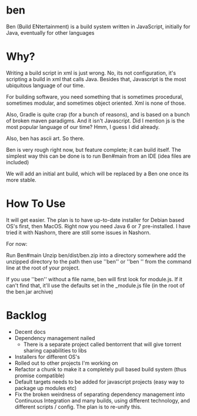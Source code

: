 ben
===

Ben (Build ENtertainment) is a build system written in JavaScript, initially for Java, eventually for other languages

Why?
====

Writing a build script in xml is just wrong.  No, its not configuration, it's scripting a build in xml that calls Java.
Besides that, Javascript is the most ubiquitous language of our time.


For building software, you need something that is sometimes procedural, sometimes modular, and sometimes object oriented.
Xml is none of those.


Also, Gradle is quite crap (for a bunch of reasons), and is based on a bunch of broken maven paradigms.
And it isn't Javascript.  Did I mention js is the most popular language of our time?  Hmm, I guess I did already.


Also, ben has ascii art.  So there.


Ben is very rough right now, but feature complete; it can build itself.
The simplest way this can be done is to run Ben#main from an IDE (idea files are included)

We will add an initial ant build, which will be replaced by a Ben one once its more stable.



How To Use
==========

It will get easier.  The plan is to have up-to-date installer for Debian based OS's first, then MacOS.
Right now you need Java 6 or 7 pre-installed.  I have tried it with Nashorn, there are still some issues in Nashorn.

For now:

Run Ben#main
Unzip ben/dist/ben.zip into a directory somewhere
add the unzipped directory to the path
then use ''ben'' or ''ben <filename>'' from the command line at the root of your project.

If you use ''ben'' without a file name, ben will first look for module.js.  If it can't find that, it'll use the
defaults set in the _module.js file (in the root of the ben.jar archive)



Backlog
=======

 - Decent docs
 - Dependency management nailed
    - There is a separate project called bentorrent that will give torrent sharing capabilities to libs
 - Installers for different OS's
 - Rolled out to other projects I'm working on
 - Refactor a chunk to make it a completely pull based build system (thus promise compatible)
 - Default targets needs to be added for javascript projects (easy way to package up modules etc)
 - Fix the broken weirdness of separating dependency management into Continuous Integration and many builds, using different technology, and different scripts / config.  The plan is to re-unify this.
